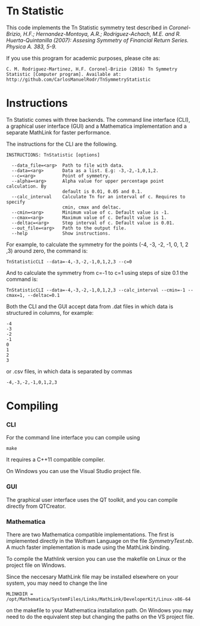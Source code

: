 # Tn Statistic

This code implements the Tn Statistic symmetry test described in *Coronel-Brizio, H.F.; Hernandez-Montoya, A.R.; Rodriguez-Achach, M.E. and R. Huerta-Quintanilla
(2007): Assesing Symmetry of Financial Return Series. Physica A. 383, 5-9.*

If you use this program for academic purposes, please cite as:

	C. M. Rodriguez-Martinez, H.F. Coronel-Brizio (2016) Tn Symmetry Statistic [Computer program]. Available at: http://github.com/CarlosManuelRodr/TnSymmetryStatistic

# Instructions
Tn Statistic comes with three backends. The command line interface (CLI), a graphical user interface (GUI) and a Mathematica implementation and a separate MathLink for faster performance.

The instructions for the CLI are the following.

	INSTRUCTIONS: TnStatistic [options]
	
	  --data_file=<arg>  Path to file with data.
	  --data=<arg>       Data as a list. E.g: -3,-2,-1,0,1,2.
	  --c=<arg>          Point of symmetry.
	  --alpha=<arg>      Alpha value for upper percentage point calculation. By
	                     default is 0.01, 0.05 and 0.1.
	  --calc_interval    Calculate Tn for an interval of c. Requires to specify
	                     cmin, cmax and deltac.
	  --cmin=<arg>       Minimum value of c. Default value is -1.
	  --cmax=<arg>       Maximum value of c. Default value is 1.
	  --deltac=<arg>     Step interval of c. Default value is 0.01.
	  --out_file=<arg>   Path to the output file.
	  --help             Show instructions.

For example, to calculate the symmetry for the points (-4, -3, -2, -1, 0, 1, 2 ,3) around zero, the command is:

	TnStatisticCLI --data=-4,-3,-2,-1,0,1,2,3 --c=0

And to calculate the symmetry from c=-1 to c=1 using steps of size 0.1 the command is:

	TnStatisticCLI --data=-4,-3,-2,-1,0,1,2,3 --calc_interval --cmin=-1 --cmax=1, --deltac=0.1

Both the CLI and the GUI accept data from .dat files in which data is structured in columns, for example:

	-4
	-3
	-2
	-1
	0
	1
	2
	3

or .csv files, in which data is separated by commas

	-4,-3,-2,-1,0,1,2,3 



# Compiling

### CLI
For the command line interface you can compile using

```
make
```

It requires a C++11 compatible compiler.

On Windows you can use the Visual Studio project file.

### GUI
The graphical user interface uses the QT toolkit, and you can compile directly from QTCreator.


### Mathematica
There are two Mathematica compatible implementations. The first is implemented directly in the Wolfram Language on the file *SymmetryTest.nb*. A much faster implementation is made using the MathLink binding.

To compile the Mathlink version you can use the makefile on Linux or the project file on Windows.

Since the neccesary MathLink file may be installed elsewhere on your system, you may need to change the line

```
MLINKDIR = /opt/Mathematica/SystemFiles/Links/MathLink/DeveloperKit/Linux-x86-64
```

on the makefile to your Mathematica installation path. On Windows you may need to do the equivalent step but changing the paths on the VS project file.